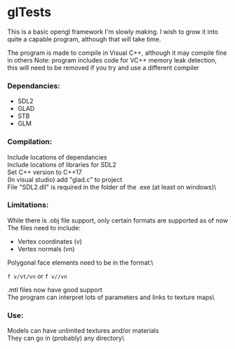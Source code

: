 # glTests

This is a basic opengl framework I'm slowly making. I wish to grow it into quite a capable program, although that will take time.

The program is made to compile in Visual C++, although it may compile fine in others
Note: program includes code for VC++ memory leak detection, this will need to be removed if you try and use a different compiler

### Dependancies:

* SDL2
* GLAD
* STB
* GLM

### Compilation:

Include locations of dependancies\
Include locations of libraries for SDL2\
Set C++ version to C++17\
(In visual studio) add "glad.c" to project\
File "SDL2.dll" is required in the folder of the .exe (at least on windows)\

### Limitations:

While there is .obj file support, only certain formats are supported as of now\
The files need to include:
* Vertex coordinates (v)
* Vertex normals (vn)

Polygonal face elements need to be in the format:\
    
`f v/vt/vn` or `f v//vn`

.mtl files now have good support\
The program can interpret lots of parameters and links to texture maps\

### Use:

Models can have unlimited textures and/or materials\
They can go in (probably) any directory\
